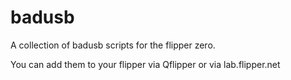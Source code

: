 # badusb
A collection of badusb scripts for the flipper zero.

You can add them to your flipper via Qflipper or via lab.flipper.net

